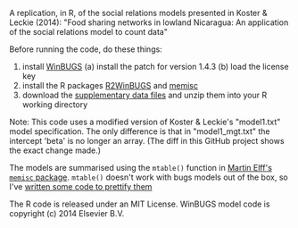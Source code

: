 A replication, in R, of the social relations models presented in Koster &amp; Leckie (2014): "Food sharing networks in lowland Nicaragua: An application of the social relations model to count data"

Before running the code, do these things:

1. install [WinBUGS](http://www.mrc-bsu.cam.ac.uk/software/bugs/the-bugs-project-winbugs/)
  (a) install the patch for version 1.4.3
  (b) load the license key
2. install the R packages [R2WinBUGS](http://cran.r-project.org/web/packages/R2WinBUGS/index.html) and [memisc](http://cran.r-project.org/web/packages/memisc/)
3. download the [supplementary data files](http://dx.doi.org/10.1016/j.socnet.2014.02.002) and unzip them into your R working directory

Note: This code uses a modified version of Koster & Leckie's "model1.txt" model specification. The only difference is that in "model1_mgt.txt" the intercept 'beta' is no longer an array. (The diff in this GitHub project shows the exact change made.)

The models are summarised using the `mtable()` function in [Martin Elff's `memisc` package](http://cran.r-project.org/web/packages/memisc/). `mtable()` doesn't work with bugs models out of the box, so I've [written some code to prettify them](https://gist.github.com/matthewgthomas/beef5ee7a434d3da934d)

The R code is released under an MIT License. WinBUGS model code is copyright (c) 2014 Elsevier B.V.
